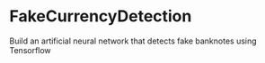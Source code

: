 # FakeCurrencyDetection
 Build an artificial neural network that detects fake banknotes using Tensorflow
